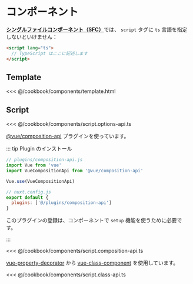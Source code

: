 # コンポーネント

[**シングルファイルコンポーネント（SFC）**](https://vuejs.org/v2/guide/single-file-components.html)では、 `script` タグに `ts` 言語を指定しないといけません：
```html
<script lang="ts">
  // TypeScript はここに記述します
</script>
```

## Template

<<< @/cookbook/components/template.html

## Script


<tabs :options="{ useUrlFragment: false }">
  <tab name="Options API">  

<<< @/cookbook/components/script.options-api.ts

  </tab>
  <tab name="Composition API">

[@vue/composition-api](https://github.com/vuejs/composition-api) プラグインを使っています。

::: tip Plugin のインストール

```js
// plugins/composition-api.js
import Vue from 'vue'
import VueCompositionApi from '@vue/composition-api'

Vue.use(VueCompositionApi)
```

```js
// nuxt.config.js
export default {
  plugins: ['@/plugins/composition-api']
}
```

このプラグインの登録は、コンポーネントで `setup` 機能を使うために必要です。

:::

<<< @/cookbook/components/script.composition-api.ts

  </tab>
  <tab name="Class API">  

[vue-property-decorator](https://github.com/kaorun343/vue-property-decorator) から [vue-class-component](https://github.com/vuejs/vue-class-component) を使用しています。

<<< @/cookbook/components/script.class-api.ts

  </tab>
</tabs>
